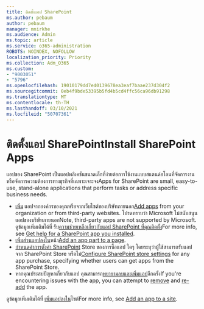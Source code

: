 ```yaml
---
title: ติดตั้งแอป SharePoint
ms.author: pebaum
author: pebaum
manager: mnirkhe
ms.audience: Admin
ms.topic: article
ms.service: o365-administration
ROBOTS: NOINDEX, NOFOLLOW
localization_priority: Priority
ms.collection: Adm_O365
ms.custom:
- "9003051"
- "5796"
ms.openlocfilehash: 19010179dd7e40139678ea3eaf7baae237d304f2
ms.sourcegitcommit: 0eb4f9bde53395b5fd4b5cd4ffc56ca96db91298
ms.translationtype: MT
ms.contentlocale: th-TH
ms.lasthandoff: 03/10/2021
ms.locfileid: "50707361"
---
```

# <a name="install-sharepoint-apps"></a><span data-ttu-id="81cc6-102">ติดตั้งแอป SharePoint</span><span class="sxs-lookup"><span data-stu-id="81cc6-102">Install SharePoint Apps</span></span>

<span data-ttu-id="81cc6-103">แอปของ SharePoint เป็นแอปพลิเคชันขนาดเล็กที่ง่ายต่อการใช้งานแบบสแตนด์อโลนที่จัดการงานหรือจัดการความต้องการทางธุรกิจที่เฉพาะเจาะจง</span><span class="sxs-lookup"><span data-stu-id="81cc6-103">Apps for SharePoint are small, easy-to-use, stand-alone applications that perform tasks or address specific business needs.</span></span>

- <span data-ttu-id="81cc6-104">[เพิ่ม](https://support.microsoft.com/office/ef9c0dbd-7fe1-4715-a1b0-fe3bc81317cb)  แอปจากองค์กรของคุณหรือจากเว็บไซต์ของบริษัทภายนอก</span><span class="sxs-lookup"><span data-stu-id="81cc6-104">[Add apps](https://support.microsoft.com/office/ef9c0dbd-7fe1-4715-a1b0-fe3bc81317cb)  from your organization or from third-party websites.</span></span> <span data-ttu-id="81cc6-105">โปรดทราบว่า Microsoft ไม่สนับสนุนแอปของบริษัทภายนอก</span><span class="sxs-lookup"><span data-stu-id="81cc6-105">Note, third-party apps are not supported by Microsoft.</span></span> <span data-ttu-id="81cc6-106">ดูข้อมูลเพิ่มเติมได้ที่ รับ[ความช่วยเหลือเกี่ยวกับแอป SharePoint ที่คุณติดตั้ง](https://support.office.com/article/get-help-for-a-sharepoint-app-you-installed-fd98af7f-6af0-4573-8360-8f5631c6ab21)</span><span class="sxs-lookup"><span data-stu-id="81cc6-106">For more info, see  [Get help for a SharePoint app you installed](https://support.office.com/article/get-help-for-a-sharepoint-app-you-installed-fd98af7f-6af0-4573-8360-8f5631c6ab21).</span></span>
-   <span data-ttu-id="81cc6-107">[เพิ่มส่วนแอปลงใน](https://support.microsoft.com/office/6f06c0b7-44b8-4c69-b4ad-85197eee8d78)หน้า</span><span class="sxs-lookup"><span data-stu-id="81cc6-107">[Add an app part to a page](https://support.microsoft.com/office/6f06c0b7-44b8-4c69-b4ad-85197eee8d78).</span></span>
-   <span data-ttu-id="81cc6-108">[กําหนดค่าการตั้งค่า SharePoint](https://docs.microsoft.com/sharepoint/configure-sharepoint-store-settings)  Store ของการซื้อแอป ใดๆ โดยระบุว่าผู้ใช้สามารถรับแอปจาก SharePoint Store หรือไม่</span><span class="sxs-lookup"><span data-stu-id="81cc6-108">[Configure SharePoint store settings](https://docs.microsoft.com/sharepoint/configure-sharepoint-store-settings)  for any app purchase, specifying whether users can get apps from the SharePoint Store.</span></span>
-   <span data-ttu-id="81cc6-109">หากคุณประสบปัญหาเกี่ยวกับแอป คุณสามารถ[พยายามลบ](https://support.microsoft.com/office/03198d1b-c33b-498d-9469-af641a587d6c)[และเพิ่มแอป](https://support.microsoft.com/office/ef9c0dbd-7fe1-4715-a1b0-fe3bc81317cb)อีกครั้ง</span><span class="sxs-lookup"><span data-stu-id="81cc6-109">If you're encountering issues with the app, you can attempt to  [remove](https://support.microsoft.com/office/03198d1b-c33b-498d-9469-af641a587d6c)  and  [re-add](https://support.microsoft.com/office/ef9c0dbd-7fe1-4715-a1b0-fe3bc81317cb)  the app.</span></span>

<span data-ttu-id="81cc6-110">ดูข้อมูลเพิ่มเติมได้ที่  [เพิ่มแอปลงใน](https://support.microsoft.com/office/add-an-app-to-a-site-ef9c0dbd-7fe1-4715-a1b0-fe3bc81317cb)ไซต์</span><span class="sxs-lookup"><span data-stu-id="81cc6-110">For more info, see  [Add an app to a site](https://support.microsoft.com/office/add-an-app-to-a-site-ef9c0dbd-7fe1-4715-a1b0-fe3bc81317cb).</span></span>